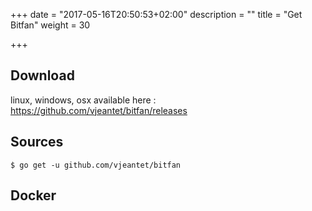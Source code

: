 +++
date = "2017-05-16T20:50:53+02:00"
description = ""
title = "Get Bitfan"
weight = 30

+++

## Download
linux, windows, osx available here : https://github.com/vjeantet/bitfan/releases


## Sources
```
$ go get -u github.com/vjeantet/bitfan
```

## Docker
